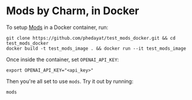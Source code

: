 # Mods by Charm, in Docker

To setup [Mods](https://github.com/charmbracelet/mods) in a Docker container, run:
```shell
git clone https://github.com/phedayat/test_mods_docker.git && cd test_mods_docker
docker build -t test_mods_image . && docker run --it test_mods_image
```

Once inside the container, set `OPENAI_API_KEY`:
```shell
export OPENAI_API_KEY="<api_key>"
```

Then you're all set to use `mods`. Try it out by running:
```shell
mods
```
